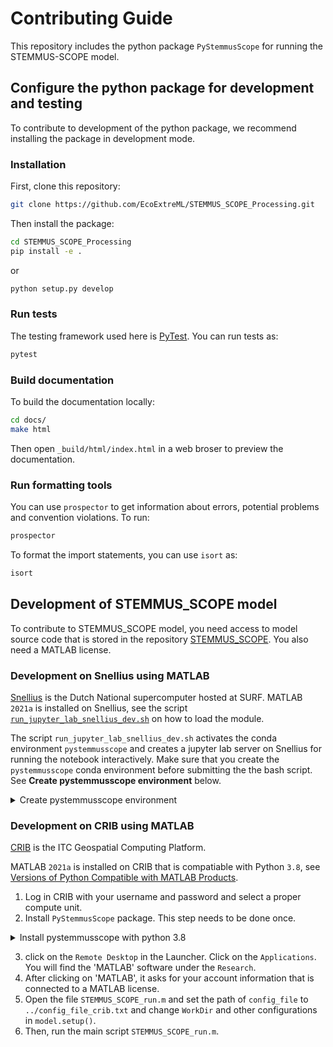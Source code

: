 # Contributing Guide

This repository includes the python package `PyStemmusScope` for running the STEMMUS-SCOPE model.

## Configure the python package for development and testing

To contribute to development of the python package, we recommend installing the package in development mode.


### Installation

First, clone this repository:

```sh
git clone https://github.com/EcoExtreML/STEMMUS_SCOPE_Processing.git
```

Then install the package:

```sh
cd STEMMUS_SCOPE_Processing
pip install -e .
```

or

```sh
python setup.py develop
```

### Run tests

The testing framework used here is [PyTest](https://pytest.org). You can run
tests as:

```sh
pytest
```

### Build documentation

To build the documentation locally:

```sh
cd docs/
make html
```

Then open `_build/html/index.html` in a web broser to preview the documentation.

### Run formatting tools

You can use `prospector` to get information about errors, potential problems and convention violations. To run:

```sh
prospector
```

To format the import statements, you can use `isort` as:

```sh
isort
```

## Development of STEMMUS_SCOPE model

<!-- markdown-link-check-disable-next-line -->
To contribute to STEMMUS_SCOPE model, you need access to model source code that is stored in the repository [STEMMUS_SCOPE](https://github.com/EcoExtreML/STEMMUS_SCOPE). You also need a MATLAB license.

### Development on Snellius using MATLAB

[Snellius](https://servicedesk.surfsara.nl/wiki/display/WIKI/Snellius) is the
Dutch National supercomputer hosted at SURF. MATLAB `2021a` is installed on
Snellius, see the script
[`run_jupyter_lab_snellius_dev.sh`](https://github.com/EcoExtreML/STEMMUS_SCOPE_Processing/blob/main/run_jupyter_lab_snellius_dev.sh)
on how to load the module.

The script `run_jupyter_lab_snellius_dev.sh` activates the conda environment `pystemmusscope` and creates a jupyter lab server on Snellius for running the notebook
interactively. Make sure that you create the `pystemmusscope` conda environment before submitting the the bash script. See **Create pystemmusscope environment** below.

<details>
  <summary>Create pystemmusscope environment</summary>

Run the commands below in a terminal:

```sh
# Download and install Mamba on linux
wget https://github.com/conda-forge/miniforge/releases/latest/download/Mambaforge-pypy3-Linux-x86_64.sh
bash Mambaforge-pypy3-Linux-x86_64.sh -b -p ~/mamba

# Update base environment
. ~/mamba/bin/activate
mamba update --name base mamba

# Download environment file
wget https://github.com/EcoExtreML/STEMMUS_SCOPE_Processing/blob/main/environment.yml

# Create a conda environment called 'pystemmusscope' with all required dependencies
mamba env create -f environment.yml

# The environment can be activated with
. ~/mamba/bin/activate pystemmusscope

```
</details>


### Development on CRIB using MATLAB

[CRIB](https://crib.utwente.nl/) is the ITC Geospatial Computing Platform.

MATLAB `2021a` is installed on CRIB that is compatiable with Python `3.8`, see [Versions of Python Compatible with MATLAB Products](https://www.mathworks.com/content/dam/mathworks/mathworks-dot-com/support/sysreq/files/python-compatibility.pdf).

1. Log in CRIB with your username and password and select a proper compute unit.
2. Install `PyStemmusScope` package. This step needs to be done once.
  <details>
    <summary>Install pystemmusscope with python 3.8</summary>

  Run the commands below in a terminal:

  ```sh
  # Download and install Mamba on linux
  wget https://github.com/conda-forge/miniforge/releases/latest/download/Mambaforge-pypy3-Linux-x86_64.sh
  bash Mambaforge-pypy3-Linux-x86_64.sh -b -p ~/mamba

  # Update base environment
  . ~/mamba/bin/activate
  mamba update --name base mamba

  # Download environment file
  wget https://github.com/EcoExtreML/STEMMUS_SCOPE_Processing/blob/main/environment_3.8.yml

  # Create a conda environment called 'pystemmusscope' with all required dependencies
  mamba env create -f environment_3.8.yml
  ```
  </details>

3. click on the `Remote Desktop` in the
Launcher. Click on the `Applications`. You will find the 'MATLAB' software under
the `Research`.
4. After clicking on 'MATLAB', it asks for your account information that is
connected to a MATLAB license.
5. Open the file `STEMMUS_SCOPE_run.m` and set the path of `config_file` to `../config_file_crib.txt` and change `WorkDir` and other configurations in `model.setup()`.
6. Then, run the main script `STEMMUS_SCOPE_run.m`.
